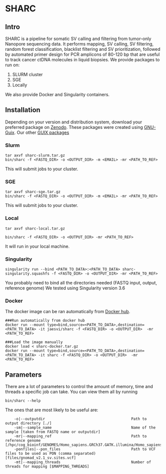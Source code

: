 # SHARC

## Intro 
SHARC is a pipeline for somatic SV calling and filtering from tumor-only Nanopore sequencing data. It performs mapping, SV calling, SV filtering, random forest classification, blacklist filtering and SV prioritization, followed by automated primer design for PCR amplicons of 80-120 bp that are useful to track cancer ctDNA molecules in liquid biopsies. 
We provide packages to run on:

1. SLURM cluster
2. SGE
3. Locally

We also provide Docker and Singularity containers.

## Installation 
Depending on your version and distribution system, download your preferred package on [Zenodo](https://doi.org/10.5281/zenodo.4064767).
These packages were created using [GNU-Guix](https://guix.gnu.org/). Our other [GUIX packages](https://github.com/UMCUGenetics/guix-additions)

### Slurm
```
tar axvf sharc-slurm.tar.gz
bin/sharc -f <FASTQ_DIR> -o <OUTPUT_DIR> -m <EMAIL> -mr <PATH_TO_REF>
```
This will submit jobs to your cluster. 

### SGE
```
tar axvf sharc-sge.tar.gz
bin/sharc -f <FASTQ_DIR> -o <OUTPUT_DIR> -m <EMAIL> -mr <PATH_TO_REF>
```
This will submit jobs to your cluster. 


### Local
```
tar axvf sharc-local.tar.gz

bin/sharc -f <FASTQ_DIR> -o <OUTPUT_DIR> -mr <PATH_TO_REF>
```
It will run in your local machine. 

### Singularity
```
singularity run --bind <PATH_TO_DATA>:<PATH_TO_DATA> sharc-singularity.squashfs -f <FASTQ_DIR> -o <OUTPUT_DIR> -mr <PATH_TO_REF>
```
You probably need to bind all the directories needed (FASTQ input, output, reference genome)
We tested using Singularity version 3.6

### Docker
The docker image can be ran automatically from [Docker hub](https://hub.docker.com/r/jaesvi/sharc).
```
###Run automatically from docker hub
docker run --mount type=bind,source=<PATH_TO_DATA>,destination=<PATH_TO_DATA> -it jaesvi/sharc -f <FASTQ_DIR> -o <OUTPUT_DIR>  -mr <PATH_TO_REF>

###Load the image manually
docker load < sharc-docker.tar.gz
docker run --mount type=bind,source=<PATH_TO_DATA>,destination=<PATH_TO_DATA> -it sharc -f <FASTQ_DIR> -o <OUTPUT_DIR>  -mr <PATH_TO_REF>
```

## Parameters
There are a lot of parameters to control the amount of memory, time and threads a specific job can take. You can view them all by running
```
bin/sharc --help
```
The ones that are most likely to be useful are:
```
    -o|--outputdir                                       Path to output directory [./]
    -sm|--sample_name                                    Name of the sample [taken from FASTQ name or outputdir]
    -mr|--mapping_ref                                    Path to reference genome [/hpc/cog_bioinf/GENOMES/Homo_sapiens.GRCh37.GATK.illumina/Homo_sapiens.GRCh37.GATK.illumina.fasta]
    -ponfiles|--pon_files                                Path to VCF files to be used as PON (comma separated) [files/gnomad_v2.1_sv.sites.vcf]
    -mt|--mapping_threads                                Number of threads for mapping [$MAPPING_THREADS]
```
